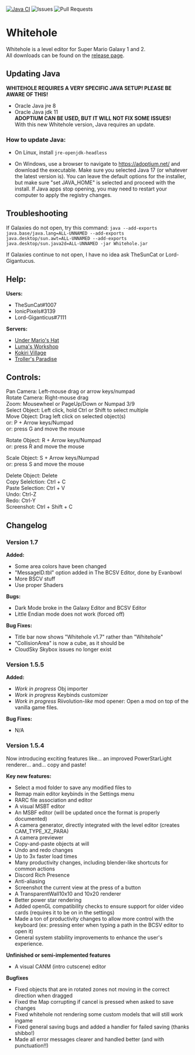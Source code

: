 [![Java CI](https://github.com/RealTheSunCat/Whitehole/actions/workflows/ant.yml/badge.svg)](https://github.com/RealTheSunCat/Whitehole/actions/workflows/ant.yml) ![Issues](https://img.shields.io/github/issues/RealTheSunCat/Whitehole?color=0088ff) ![Pull Requests](https://img.shields.io/github/issues-pr/RealTheSunCat/Whitehole?color=0088ff)

# Whitehole
Whitehole is a level editor for Super Mario Galaxy 1 and 2.  
All downloads can be found on the [release page](https://github.com/RealTheSunCat/Whitehole/releases).  

## Updating Java

**WHITEHOLE REQUIRES A VERY SPECIFIC JAVA SETUP! PLEASE BE AWARE OF THIS!** <br/>
- Oracle Java jre 8 <br/>
- Oracle Java jdk 11 <br/>
**ADOPTIUM CAN BE USED, BUT IT WILL NOT FIX SOME ISSUES!** <br/>
With this new Whitehole version, Java requires an update.
### How to update Java:

- On Linux, install `jre-openjdk-headless`

- On Windows, use a browser to navigate to https://adoptium.net/ and download the executable. Make sure you selected Java 17 (or whatever the latest version is). You can leave the default options for the installer, but make sure "set JAVA_HOME" is selected and proceed with the install. If Java apps stop opening, you may need to restart your computer to apply the registry changes.

## Troubleshooting
If Galaxies do not open, try this command:
`java --add-exports java.base/java.lang=ALL-UNNAMED --add-exports java.desktop/sun.awt=ALL-UNNAMED --add-exports java.desktop/sun.java2d=ALL-UNNAMED -jar Whitehole.jar`

If Galaxies continue to not open, I have no idea ask TheSunCat or Lord-Gigantucus.

## Help:
**Users:**
- TheSunCat#1007
- IonicPixels#3139
- Lord-Giganticus#7111

**Servers:**
- [Under Mario's Hat](https://discord.gg/TudSfUjHcW)
- [Luma's Workshop](https://discord.gg/k7ZKzSDsVq)
- [Kokiri Village](https://discord.gg/NTyb4sy)
- [Troller's Paradise](https://discord.gg/r8h5vAm2JC)

## Controls:  
  
Pan Camera: Left-mouse drag or arrow keys/numpad  
Rotate Camera: Right-mouse drag  
Zoom: Mousewheel or PageUp/Down or Numpad 3/9  
Select Object: Left click, hold Ctrl or Shift to select multiple  
Move Object: Drag left click on selected object(s)  
or: P + Arrow keys/Numpad  
or: press G and move the mouse  
  
Rotate Object: R + Arrow keys/Numpad  
or: press R and move the mouse  
  
Scale Object: S + Arrow keys/Numpad  
or: press S and move the mouse  
  
Delete Object: Delete  
Copy Selelction: Ctrl + C  
Paste Selection: Ctrl + V  
Undo: Ctrl-Z  
Redo: Ctrl-Y  
Screenshot: Ctrl + Shift + C  

## Changelog
### Version 1.7
**Added:**  
- Some area colors have been changed
- "MessageID.tbl" option added in The BCSV Editor, done by Evanbowl
- More BSCV stuff
- Use proper Shaders

**Bugs:**
- Dark Mode broke in the Galaxy Editor and BCSV Editor
- Little Endian mode does not work (forced off)

**Bug Fixes:**
- Title bar now shows "Whitehole v1.7" rather than "Whitehole"
- "CollisionArea" is now a cube, as it should be
- CloudSky Skybox issues no longer exist

### Version 1.5.5
**Added:**
- *Work in progress* Obj importer
- *Work in progress* Keybinds customizer
- *Work in progress* Riivolution-*like* mod opener: Open a mod on top of the vanilla game files.

**Bug Fixes:**
- N/A

### Version 1.5.4

Now introducing exciting features like... an improved PowerStarLight renderer... and... copy and paste!

**Key new features:**
- Select a mod folder to save any modified files to
- Remap main editor keybinds in the Settings menu
- RARC file association and editor
- A visual MSBT editor
- An MSBF editor (will be updated once the format is properly documented)
- A camera generator, directly integrated with the level editor (creates CAM_TYPE_XZ_PARA)
- A camera previewer
- Copy-and-paste objects at will
- Undo and redo changes
- Up to 3x faster load times
- Many productivity changes, including blender-like shortcuts for common actions
- Discord Rich Presence
- Anti-aliasing
- Screenshot the current view at the press of a button
- A TransparentWall10x10 and 10x20 renderer
- Better power star rendering
- Added openGL compatibility checks to ensure support for older video cards (requires it to be on in the settings)
- Made a ton of productivity changes to allow more control with the keyboard (ex: pressing enter when typing a path in the BCSV editor to open it)
- General system stability improvements to enhance the user's experience.

**Unfinished or semi-implemented features**
- A visual CANM (intro cutscene) editor

**Bugfixes**
- Fixed objects that are in rotated zones not moving in the correct direction when dragged
- Fixed the Map corrupting if cancel is pressed when asked to save changes
- Fixed whitehole not rendering some custom models that will still work ingame
- Fixed general saving bugs and added a handler for failed saving (thanks shibbo!)
- Made all error messages clearer and handled better (and with punctuation!!)

